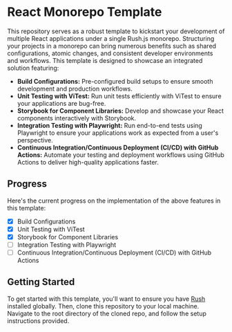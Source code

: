 # React Monorepo Template

This repository serves as a robust template to kickstart your development of multiple React applications under a single Rush.js monorepo. Structuring your projects in a monorepo can bring numerous benefits such as shared configurations, atomic changes, and consistent developer environments and workflows. This template is designed to showcase an integrated solution featuring:

- **Build Configurations:** Pre-configured build setups to ensure smooth development and production workflows.
- **Unit Testing with ViTest:** Run unit tests efficiently with ViTest to ensure your applications are bug-free.
- **Storybook for Component Libraries:** Develop and showcase your React components interactively with Storybook.
- **Integration Testing with Playwright:** Run end-to-end tests using Playwright to ensure your applications work as expected from a user's perspective.
- **Continuous Integration/Continuous Deployment (CI/CD) with GitHub Actions:** Automate your testing and deployment workflows using GitHub Actions to deliver high-quality applications faster.

## Progress

Here's the current progress on the implementation of the above features in this template:

- [x] Build Configurations
- [x] Unit Testing with ViTest
- [x] Storybook for Component Libraries
- [ ] Integration Testing with Playwright
- [ ] Continuous Integration/Continuous Deployment (CI/CD) with GitHub Actions

## Getting Started

To get started with this template, you'll want to ensure you have [Rush](https://rushjs.io/) installed globally. Then, clone this repository to your local machine. Navigate to the root directory of the cloned repo, and follow the setup instructions provided.
